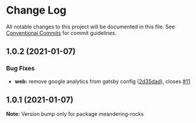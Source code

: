 # Change Log

All notable changes to this project will be documented in this file.
See [Conventional Commits](https://conventionalcommits.org) for commit guidelines.

## 1.0.2 (2021-01-07)


### Bug Fixes

* **web:** remove google analytics from gatsby config ([2d35dad](https://github.com/bolbken/meandering-rocks/commit/2d35dadbb64ab060f2d5a8852dd1a2fd8c9b893a)), closes [#11](https://github.com/bolbken/meandering-rocks/issues/11)





## 1.0.1 (2021-01-07)

**Note:** Version bump only for package meandering-rocks
